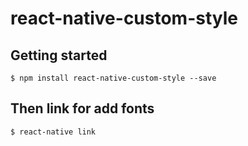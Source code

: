 
# react-native-custom-style

## Getting started

`$ npm install react-native-custom-style --save`

## Then link for add fonts

`$ react-native link`

